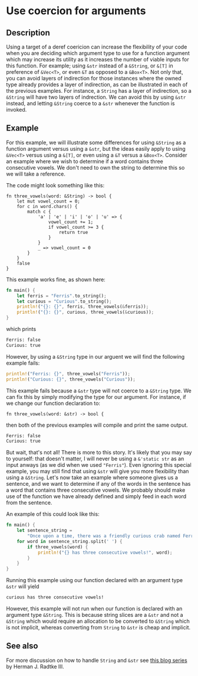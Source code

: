 # Use coercion for arguments

## Description

Using a target of a deref coericion can increase the flexibility of your code when you are deciding which argument type to use for a function argument which may increase its utility as it increases the number of viable inputs for this function.
For example; using `&str` instead of a `&String`, or `&[T]` in preference of `&Vec<T>`, or even `&T` as opposed to a `&Box<T>`. 
Not only that, you can avoid layers of indirection for those instances where the owned type already provides a layer of indirection, as can be illustrated in each of the previous examples. 
For instance, a `String` has a layer of indirection, so a `&String` will have two layers of indrection.
We can avoid this by using `&str` instead, and letting `&String` coerce to a `&str` whenever the function is invoked. 

## Example

For this example, we will illustrate some differences for using `&String` as a function argument versus using a `&str`, but the ideas easily apply to using `&Vec<T>` versus using a `&[T]`, or even using a `&T` versus a `&Box<T>`. 
Consider an example where we wish to determine if a word contains three consecutive vowels.
We don't need to own the string to determine this so we will take a reference.

The code might look something like this:

```rust, ignore
fn three_vowels(word: &String) -> bool {
    let mut vowel_count = 0;
    for c in word.chars() {
        match c {
            'a' | 'e' | 'i' | 'o' | 'u' => {
                vowel_count += 1;
                if vowel_count >= 3 {
                    return true
                }
            }
            _ => vowel_count = 0
        }
    }
    false
}
```

This example works fine, as shown here:

```rust
fn main() {
    let ferris = "Ferris".to_string();
    let curious = "Curious".to_string();
    println!("{}: {}", ferris, three_vowels(&ferris));
    println!("{}: {}", curious, three_vowels(&curious));
}
```

which prints

```bash
Ferris: false
Curious: true
```

However, by using a `&String` type in our arguent we will find the following example fails:

```rust
println!("Ferris: {}", three_vowels("Ferris"));
println!("Curious: {}", three_vowels("Curious"));
```

This example fails because a `&str` type will not coerce to a `&String` type. 
We can fix this by simply modifying the type for our argument. For instance, if we change our function declaration to:

```rust, ignore
fn three_vowels(word: &str) -> bool {
```

then both of the previous examples will compile and print the same output.


```bash
Ferris: false
Curious: true
```

But wait, that's not all! There is more to this story. 
It's likely that you may say to yourself: that doesn't matter, I will never be using a `&'static str` as an input anways (as we did when we used `"Ferris"`).
Even ignoring this special example, you may still find that using `&str` will give you more flexibility than using a `&String`.
Let's now take an example where someone gives us a sentence, and we want to determine if any of the words in the sentence has a word that contains three consecutive vowels.
We probably should make use of the function we have already defined and simply feed in each word from the sentence.

An example of this could look like this:

```rust
fn main() {
    let sentence_string = 
        "Once upon a time, there was a friendly curious crab named Ferris".to_string();
    for word in sentence_string.split(' ') {
        if three_vowels(word) {
            println!("{} has three consecutive vowels!", word);
        }
    }
}
```

Running this example using our function declared with an argument type `&str` will yield

```bash
curious has three consecutive vowels!
```

However, this example will not run when our function is declared with an argument type `&String`. 
This is because string slices are a `&str` and not a `&String` which would require an allocation to be converted to `&String` which is not implicit, whereas converting from `String` to `&str` is cheap and implicit.

## See also

For more discussion on how to handle `String` and `&str` see [this blog series](http://hermanradtke.com/2015/05/03/string-vs-str-in-rust-functions.html) by Herman J. Radtke III.
